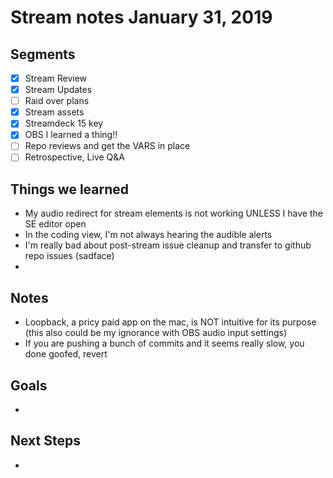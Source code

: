# Stream notes January 31, 2019

## Segments

- [x] Stream Review
- [x] Stream Updates
- [ ] Raid over plans
- [x] Stream assets
- [x] Streamdeck 15 key
- [x] OBS I learned a thing!!
- [ ] Repo reviews and get the VARS in place
- [ ] Retrospective, Live Q&A

## Things we learned

- My audio redirect for stream elements is not working UNLESS I have the SE editor open
- In the coding view, I'm not always hearing the audible alerts
- I'm really bad about post-stream issue cleanup and transfer to github repo issues (sadface)
-

## Notes

- Loopback, a pricy paid app on the mac, is NOT intuitive for its purpose (this also could be my ignorance with OBS audio input settings)
- If you are pushing a bunch of commits and it seems really slow, you done goofed, revert 

## Goals

- 

## Next Steps

-
